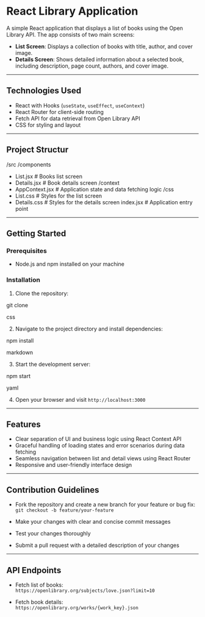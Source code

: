 # React Library Application

A simple React application that displays a list of books using the Open Library API. The app consists of two main screens:

- **List Screen**: Displays a collection of books with title, author, and cover image.
- **Details Screen**: Shows detailed information about a selected book, including description, page count, authors, and cover image.

---

## Technologies Used

- React with Hooks (`useState`, `useEffect`, `useContext`)
- React Router for client-side routing
- Fetch API for data retrieval from Open Library API
- CSS for styling and layout

---

## Project Structur

/src
/components
- List.jsx # Books list screen
- Details.jsx # Book details screen
/context
- AppContext.jsx # Application state and data fetching logic
/css
- List.css # Styles for the list screen
- Details.css # Styles for the details screen
index.jsx # Application entry point


---

## Getting Started

### Prerequisites

- Node.js and npm installed on your machine

### Installation

1. Clone the repository:

git clone <repository-url>

css


2. Navigate to the project directory and install dependencies:

npm install

markdown


3. Start the development server:

npm start

yaml


4. Open your browser and visit `http://localhost:3000`

---

## Features

- Clear separation of UI and business logic using React Context API
- Graceful handling of loading states and error scenarios during data fetching
- Seamless navigation between list and detail views using React Router
- Responsive and user-friendly interface design

---

## Contribution Guidelines

- Fork the repository and create a new branch for your feature or bug fix:  
`git checkout -b feature/your-feature`

- Make your changes with clear and concise commit messages
- Test your changes thoroughly
- Submit a pull request with a detailed description of your changes

---


## API Endpoints

- Fetch list of books:  
`https://openlibrary.org/subjects/love.json?limit=10`

- Fetch book details:  
`https://openlibrary.org/works/{work_key}.json`


